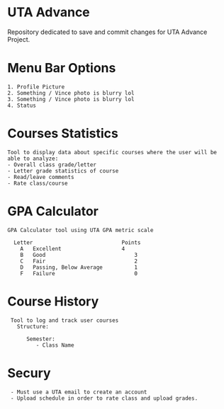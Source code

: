 # UTA Advance
Repository dedicated to save and commit changes for UTA Advance Project.

  
  # Menu Bar Options
    1. Profile Picture
    2. Something / Vince photo is blurry lol
    3. Something / Vince photo is blurry lol
    4. Status 
    
  # Courses Statistics
    Tool to display data about specific courses where the user will be able to analyze:
    - Overall class grade/letter
    - Letter grade statistics of course
    - Read/leave comments
    - Rate class/course

  # GPA Calculator
    GPA Calculator tool using UTA GPA metric scale
    
      Letter                            Points
        A	Excellent	                4
        B	Good	                        3
        C	Fair	                        2
        D	Passing, Below Average	        1
        F	Failure	                        0
          
   # Course History
     Tool to log and track user courses
       Structure:

          Semester:
             - Class Name
   
   # Secury
     - Must use a UTA email to create an account
     - Upload schedule in order to rate class and upload grades.
    
